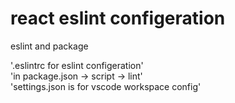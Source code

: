 # react eslint configeration
 eslint and package

'.eslintrc for eslint configeration' </br>
'in package.json -> script -> lint' </br>
'settings.json is for vscode workspace config'
